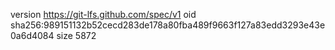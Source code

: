 version https://git-lfs.github.com/spec/v1
oid sha256:989151132b52cecd283de178a80fba489f9663f127a83edd3293e43e0a6d4084
size 5872
